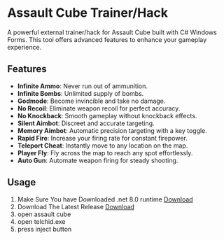 # Assault Cube Trainer/Hack

A powerful external trainer/hack for Assault Cube built with C# Windows Forms. This tool offers advanced features to enhance your gameplay experience.

## Features

- **Infinite Ammo**: Never run out of ammunition.
- **Infinite Bombs**: Unlimited supply of bombs.
- **Godmode**: Become invincible and take no damage.
- **No Recoil**: Eliminate weapon recoil for perfect accuracy.
- **No Knockback**: Smooth gameplay without knockback effects.
- **Silent Aimbot**: Discreet and accurate targeting.
- **Memory Aimbot**: Automatic precision targeting with a key toggle.
- **Rapid Fire**: Increase your firing rate for constant firepower.
- **Teleport Cheat**: Instantly move to any location on the map.
- **Player Fly**: Fly across the map to reach any spot effortlessly.
- **Auto Gun**: Automate weapon firing for steady shooting.

## Usage
1. Make Sure You have Downloaded .net 8.0 runtime [Download](https://dotnet.microsoft.com/en-us/download/dotnet/8.0)
2. Download The Latest Release [Download](https://github.com/yousef00112/AssaultCubeTrainer/releases/)
3. open assault cube
4. open telchid.exe
5. press inject button

